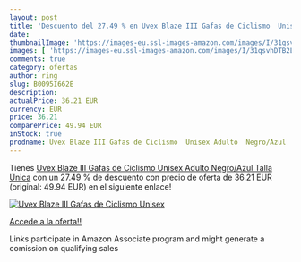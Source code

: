 ```yaml
---
layout: post
title: 'Descuento del 27.49 % en Uvex Blaze III Gafas de Ciclismo  Unisex'
date: 
thumbnailImage: 'https://images-eu.ssl-images-amazon.com/images/I/31qsvhDTB2L._SL200_.jpg'
images: [ 'https://images-eu.ssl-images-amazon.com/images/I/31qsvhDTB2L._SL200_.jpg' ]
comments: true
category: ofertas
author: ring
slug: B0095I662E
description:
actualPrice: 36.21 EUR
currency: EUR
price: 36.21
comparePrice: 49.94 EUR
inStock: true
prodname: Uvex Blaze III Gafas de Ciclismo  Unisex Adulto  Negro/Azul  Talla Única
---
```


Tienes [Uvex Blaze III Gafas de Ciclismo  Unisex Adulto  Negro/Azul  Talla Única](https://www.amazon.es/dp/B0095I662E/?tag=tolees-21) con un 27.49 % de descuento con precio de oferta de 36.21 EUR (original: 49.94 EUR) en el siguiente enlace!

[![Uvex Blaze III Gafas de Ciclismo  Unisex](https://images-eu.ssl-images-amazon.com/images/I/31qsvhDTB2L._SL200_.jpg)](https://www.amazon.es/dp/B0095I662E/?tag=tolees-21)

[Accede a la oferta!!](https://www.amazon.es/dp/B0095I662E/?tag=tolees-21)

Links participate in Amazon Associate program and might generate a comission on qualifying sales


